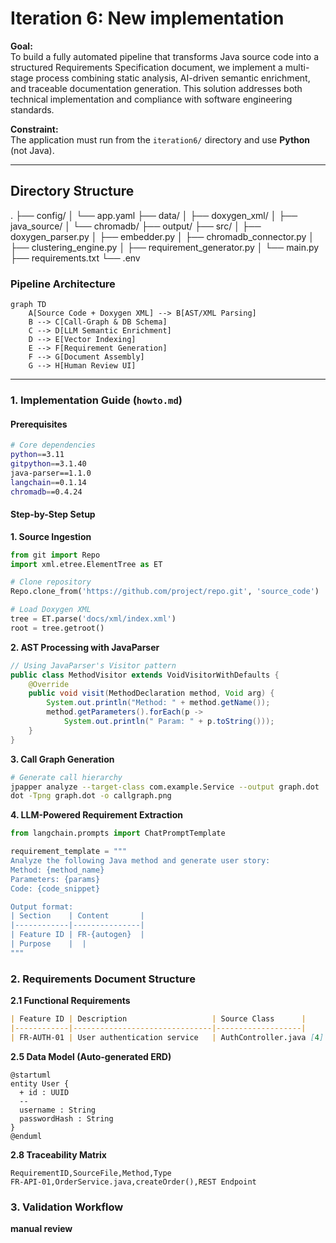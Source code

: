 # Iteration 6: New implementation

**Goal:**  
To build a fully automated pipeline that transforms Java source code into a structured Requirements Specification document, we implement a multi-stage process combining static analysis, AI-driven semantic enrichment, and traceable documentation generation. This solution addresses both technical implementation and compliance with software engineering standards.

**Constraint:**  
The application must run from the `iteration6/` directory and use **Python** (not Java).

---

## Directory Structure

.
├── config/
│   └── app.yaml
├── data/
│   ├── doxygen_xml/
│   ├── java_source/
│   └── chromadb/
├── output/
├── src/
│   ├── doxygen_parser.py
│   ├── embedder.py
│   ├── chromadb_connector.py
│   ├── clustering_engine.py
│   ├── requirement_generator.py
│   └── main.py
├── requirements.txt
└── .env

### Pipeline Architecture

```mermaid
graph TD
    A[Source Code + Doxygen XML] --> B[AST/XML Parsing]
    B --> C[Call-Graph & DB Schema]
    C --> D[LLM Semantic Enrichment]
    D --> E[Vector Indexing]
    E --> F[Requirement Generation]
    F --> G[Document Assembly]
    G --> H[Human Review UI]
```
---

### 1. Implementation Guide (`howto.md`)

#### Prerequisites
```bash
# Core dependencies
python==3.11
gitpython==3.1.40
java-parser==1.1.0
langchain==0.1.14
chromadb==0.4.24
```

#### Step-by-Step Setup

**1. Source Ingestion**
```python
from git import Repo
import xml.etree.ElementTree as ET

# Clone repository
Repo.clone_from('https://github.com/project/repo.git', 'source_code')

# Load Doxygen XML
tree = ET.parse('docs/xml/index.xml')
root = tree.getroot()
```

**2. AST Processing with JavaParser**
```java
// Using JavaParser's Visitor pattern
public class MethodVisitor extends VoidVisitorWithDefaults {
    @Override
    public void visit(MethodDeclaration method, Void arg) {
        System.out.println("Method: " + method.getName());
        method.getParameters().forEach(p -> 
            System.out.println(" Param: " + p.toString()));
    }
}
```

**3. Call Graph Generation**
```bash
# Generate call hierarchy
jpapper analyze --target-class com.example.Service --output graph.dot
dot -Tpng graph.dot -o callgraph.png
```

**4. LLM-Powered Requirement Extraction**
```python
from langchain.prompts import ChatPromptTemplate

requirement_template = """
Analyze the following Java method and generate user story:
Method: {method_name}
Parameters: {params}
Code: {code_snippet}

Output format:
| Section    | Content       |
|------------|---------------|
| Feature ID | FR-{autogen}  |
| Purpose    |  |
"""
```

### 2. Requirements Document Structure

**2.1 Functional Requirements**
```markdown
| Feature ID | Description                   | Source Class      |
|------------|-------------------------------|-------------------|
| FR-AUTH-01 | User authentication service   | AuthController.java [4] |
```

**2.5 Data Model (Auto-generated ERD)**
```plantuml
@startuml
entity User {
  + id : UUID
  --
  username : String
  passwordHash : String
}
@enduml
```

**2.8 Traceability Matrix**
```csv
RequirementID,SourceFile,Method,Type
FR-API-01,OrderService.java,createOrder(),REST Endpoint
```

### 3. Validation Workflow

**manual review**
